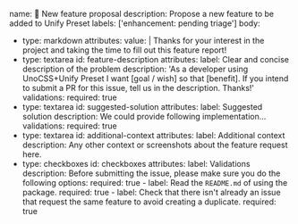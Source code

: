 name: 🚀 New feature proposal
description: Propose a new feature to be added to Unify Preset
labels: ['enhancement: pending triage']
body:
  - type: markdown
    attributes:
      value: |
        Thanks for your interest in the project and taking the time to fill out this feature report!
  - type: textarea
    id: feature-description
    attributes:
      label: Clear and concise description of the problem
      description: 'As a developer using UnoCSS+Unify Preset I want [goal / wish] so that [benefit]. If you intend to submit a PR for this issue, tell us in the description. Thanks!'
    validations:
      required: true
  - type: textarea
    id: suggested-solution
    attributes:
      label: Suggested solution
      description: We could provide following implementation...
    validations:
      required: true
  - type: textarea
    id: additional-context
    attributes:
      label: Additional context
      description: Any other context or screenshots about the feature request here.
  - type: checkboxes
    id: checkboxes
    attributes:
      label: Validations
      description: Before submitting the issue, please make sure you do the following
      options:
          required: true
        - label: Read the `README.md` of using the package.
          required: true
        - label: Check that there isn't already an issue that request the same feature to avoid creating a duplicate.
          required: true